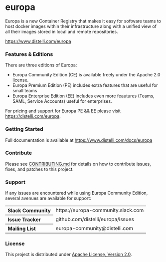 # europa
Europa is a new Container Registry that makes it easy for software teams to host docker images within their infrastructure along with a unified view of all their images stored in local and remote repositories.

https://www.distelli.com/europa

### Features & Editions

There are three editions of Europa:

- Europa Community Edition (CE) is available freely under the Apache 2.0 license.
- Europa Premium Edition (PE) includes extra features that are useful for small teams
- Europa Enterprise Edition (EE) includes even more feautures (Teams, SAML, Service Accounts) useful for enterprises.

For pricing and support for Europa PE && EE please visit https://distelli.com/europa.

### Getting Started



Full documentation is available at https://www.distelli.com/docs/europa

### Contribute

Please see [CONTRIBUTING.md](CONTRIBUTING.md) for details on how to contribute issues, fixes, and patches to this project.

### Support

If any issues are encountered while using Europa Community Edition, several
avenues are available for support:

<table>
<tr>
	<th align="left">
	Slack Community 
	</th>
	<td>
https://europa-community.slack.com
	</td>
</tr>
<tr>
	<th align="left">
	Issue Tracker
	</th>
	<td>
	github.com/distelli/europa/issues
	</td>
</tr>
<tr>
	<th align="left">
	Mailing List
	</th>
	<td>
	europa-community@distelli.com
	</td>
</tr>
</table>

### License

This project is distributed under [Apache License, Version 2.0](LICENSE).
